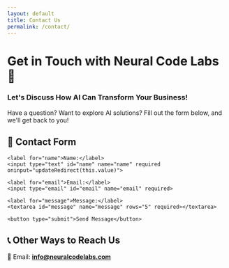 ```yaml
---
layout: default
title: Contact Us
permalink: /contact/
---
```


# Get in Touch with Neural Code Labs 🚀  
### **Let's Discuss How AI Can Transform Your Business!**  

Have a question? Want to explore AI solutions? Fill out the form below, and we'll get back to you!

## **📩 Contact Form**
<form action="https://formsubmit.co/info@neuralcodelabs.com" method="POST">
    <input type="hidden" name="_next" value="https://neuralcodelabs.com/thank-you/?name=">
    <input type="hidden" name="_subject" value="Thank you for contacting Neural Code Labs!">
    <input type="hidden" name="_autoresponse" value="
<!DOCTYPE html>
<html>
<head>
    <meta charset='UTF-8'>
    <style>
        body { font-family: Arial, sans-serif; color: #333; }
        .email-container { max-width: 600px; margin: auto; padding: 20px; text-align: center; }
        .email-container img { max-width: 150px; margin-bottom: 10px; }
        .cta-button { background-color: #003366; color: white; padding: 10px 20px; text-decoration: none; border-radius: 5px; display: inline-block; margin-top: 15px; }
        .cta-button:hover { background-color: #002244; }
        .footer { margin-top: 20px; font-size: 12px; color: #777; }
    </style>
</head>
<body>
    <div class='email-container'>
        <img src='https://neuralcodelabs.com/assets/logo.svg' alt='Neural Code Labs Logo'>
        <h2>Thank You for Reaching Out!</h2>
        <p>Hi [Name],</p>
        <p>We’ve received your message and will get back to you as soon as possible.</p>
        
        <h3>Why Choose Neural Code Labs?</h3>
        <ul style='list-style:none; padding: 0;'>
            <li>✅ AI Consulting & Automation Experts</li>
            <li>✅ Tailored AI Solutions for Your Business</li>
            <li>✅ Cutting-Edge AI Technology to Drive Growth</li>
        </ul>

        <p>We’re excited to help you explore <strong>how AI can transform your business</strong>.  
        If you have any urgent questions, feel free to reach out directly at  
        <a href='mailto:contact@neuralcodelabs.com'>info@neuralcodelabs.com</a>.</p>

        <a href='https://neuralcodelabs.com' class='cta-button'>Visit Our Website</a>
        <a href='https://www.linkedin.com/company/neuralcodelabs' class='cta-button'>Follow Us on LinkedIn</a>

        <p class='footer'>© 2024 Neural Code Labs | AI Consulting |  
        <a href='https://neuralcodelabs.com'>neuralcodelabs.com</a></p>
    </div>
</body>
</html>
">

    <label for="name">Name:</label>
    <input type="text" id="name" name="name" required oninput="updateRedirect(this.value)">

    <label for="email">Email:</label>
    <input type="email" id="email" name="email" required>

    <label for="message">Message:</label>
    <textarea id="message" name="message" rows="5" required></textarea>

    <button type="submit">Send Message</button>
</form>


## **📞 Other Ways to Reach Us**
📧 Email: **info@neuralcodelabs.com** 
